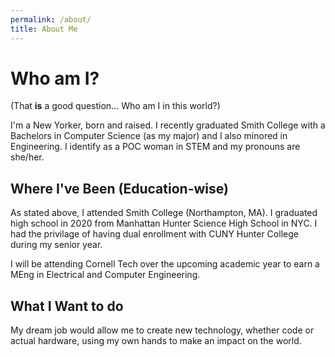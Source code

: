 ```yaml
---
permalink: /about/
title: About Me
---
```

# Who am I?

(That **is** a good question... Who am I in this world?)

I'm a New Yorker, born and raised. I recently graduated Smith College with a Bachelors in Computer Science (as my major) and I also minored in Engineering. I identify as a POC woman in STEM and my pronouns are she/her.

## Where I've Been (Education-wise)

As stated above, I attended Smith College (Northampton, MA). I graduated high school in 2020 from Manhattan Hunter Science High School in NYC. I had the privilage of having dual enrollment with CUNY Hunter College during my senior year.

I will be attending Cornell Tech over the upcoming academic year to earn a MEng in Electrical and Computer Engineering.

## What I Want to do

My dream job would allow me to create new technology, whether code or actual hardware, using my own hands to make an impact on the world.

